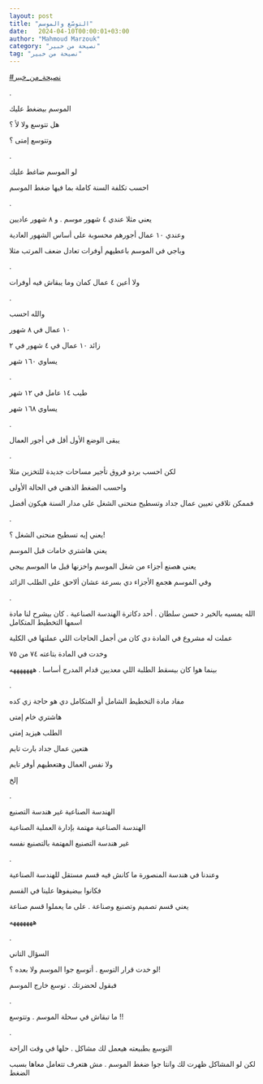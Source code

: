```yaml
---
layout: post
title: "التوسّع والموسم"
date:   2024-04-10T00:00:01+03:00
author: "Mahmoud Marzouk"
category: "نصيحة من خبير"
tag: "نصيحة من خبير"
---
```



[<u>\#نصيحة\_من\_خبير</u>](https://www.facebook.com/hashtag/%D9%86%D8%B5%D9%8A%D8%AD%D8%A9_%D9%85%D9%86_%D8%AE%D8%A8%D9%8A%D8%B1?__eep__=6&__cft__%5b0%5d=AZWEtmPTgv4NSjJPFFjl4JFQqITRidfFeV7o3ktTCXT8xLsQIsYQkcVkOZh3I3LSMfAugEq--l25os30bpmvBlrijVfEm5wnQ-oLZeTk5OhRdWFF2-PChKqWYnver5KMhzdLghQ4Q8y4oAAh_qnrxRB9U5i6PUH1cV0vZSiZTg4oqA&__tn__=*NK-R)

.

الموسم بيضغط عليك

هل تتوسع ولا لأ ؟

وتتوسع إمتى ؟

.

لو الموسم ضاغط عليك

احسب تكلفة السنة كاملة بما فيها ضغط الموسم

.

يعني مثلا عندي ٤ شهور موسم . و ٨ شهور عاديين

وعندي ١٠ عمال أجورهم محسوبة على أساس الشهور
العادية

وباجي في الموسم باعطيهم أوفرات تعادل ضعف المرتب
مثلا

.

ولا أعين ٤ عمال كمان وما يبقاش فيه أوفرات

.

والله احسب

١٠ عمال في ٨ شهور

زائد ١٠ عمال في ٤ شهور في ٢

يساوي ١٦٠ شهر

.

طيب ١٤ عامل في ١٢ شهر

يساوي ١٦٨ شهر

.

يبقى الوضع الأول أقل في أجور العمال

.

لكن احسب بردو فروق تأجير مساحات جديدة للتخزين
مثلا

واحسب الضغط الذهني في الحالة الأولى

فممكن تلاقي تعيين عمال جداد وتسطيح منحنى الشغل على مدار
السنة هيكون أفضل

.

يعني إيه تسطيح منحنى الشغل ؟!

يعني هاشتري خامات قبل الموسم

يعني هصنع أجزاء من شغل الموسم واخزنها قبل ما الموسم
ييجي

وفي الموسم هجمع الأجزاء دي بسرعة عشان ألاحق على الطلب
الزائد

.

الله يمسيه بالخير د حسن سلطان . أحد دكاترة الهندسة
الصناعية . كان بيشرح لنا مادة اسمها التخطيط المتكامل

عملت له مشروع في المادة دي كان من أجمل الحاجات اللي
عملتها في الكلية

وخدت في المادة بتاعته ٧٤ من ٧٥

بينما هوا كان بيسقط الطلبة اللي معديين قدام المدرج أساسا
. هههههههه

.

مفاد مادة التخطيط الشامل أو المتكامل دي هو حاجة زي
كده

هاشتري خام إمتى

الطلب هيزيد إمتى

هتعين عمال جداد بارت تايم

ولا نفس العمال وهتعطيهم أوفر تايم

إلخ

.

الهندسة الصناعية غير هندسة التصنيع

الهندسة الصناعية مهتمة بإدارة العملية الصناعية

غير هندسة التصنيع المهتمة بالتصنيع نفسه

.

وعندنا في هندسة المنصورة ما كانش فيه قسم مستقل للهندسة
الصناعية

فكانوا بيضيفوها علينا في القسم

يعني قسم تصميم وتصنيع وصناعة . على ما يعملوا قسم
صناعة

هههههههه

.

السؤال التاني

لو خدت قرار التوسع . أتوسع جوا الموسم ولا بعده ؟!

فبقول لحضرتك . توسع خارج الموسم

.

ما تبقاش في سحلة الموسم . وتتوسع !!

.

التوسع بطبيعته هيعمل لك مشاكل . حلها في وقت
الراحة

لكن لو المشاكل ظهرت لك وانتا جوا ضغط الموسم . مش هتعرف
تتعامل معاها بسبب الضغط
